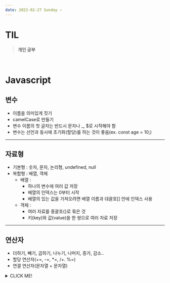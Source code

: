 ```yaml
---
date: 2022-02-27 Sunday ~
---
```


# TIL

> **개인 공부**
<br />

# Javascript

## 변수
- 이름을 의미있게 짓기
- camelCase로 만들기
- 변수 이름의 첫 글자는 반드시 문자나 _, $로 시작해야 함
- 변수는 선언과 동시에 초기화(할당)를 하는 것이 좋음(ex. const age = 10;)
---
## 자료형
- 기본형 : 숫자, 문자, 논리형, undefined, null
- 복합형 : 배열, 객체
  - 배열 : 
    - 하나의 변수에 여러 값 저장
    - 배열의 인덱스는 0부터 시작
    - 배열의 있는 값을 가져오려면 배열 이름과 대괄호[] 안에 인덱스 사용
  - 객체 : 
    - 여러 자료를 중괄호{}로 묶은 것
    - 키(key)와 값(value)을 한 쌍으로 여러 자료 저장
---
## 연산자
- 더하기, 빼기, 곱하기, 나누기, 나머지, 증가, 감소..
- 할당 연산자(+=, -=, *=, /+. %=)
- 연결 연산자(문자열 + 문자열)




<details>
<summary>CLICK ME!</summary>  

- 
</detials>  

